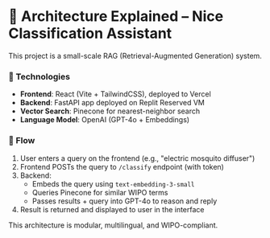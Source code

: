 # 🧱 Architecture Explained – Nice Classification Assistant

This project is a small-scale RAG (Retrieval-Augmented Generation) system.

### 🔧 Technologies
- **Frontend**: React (Vite + TailwindCSS), deployed to Vercel
- **Backend**: FastAPI app deployed on Replit Reserved VM
- **Vector Search**: Pinecone for nearest-neighbor search
- **Language Model**: OpenAI (GPT-4o + Embeddings)

### 🔗 Flow
1. User enters a query on the frontend (e.g., "electric mosquito diffuser")
2. Frontend POSTs the query to `/classify` endpoint (with token)
3. Backend:
   - Embeds the query using `text-embedding-3-small`
   - Queries Pinecone for similar WIPO terms
   - Passes results + query into GPT-4o to reason and reply
4. Result is returned and displayed to user in the interface

This architecture is modular, multilingual, and WIPO-compliant.